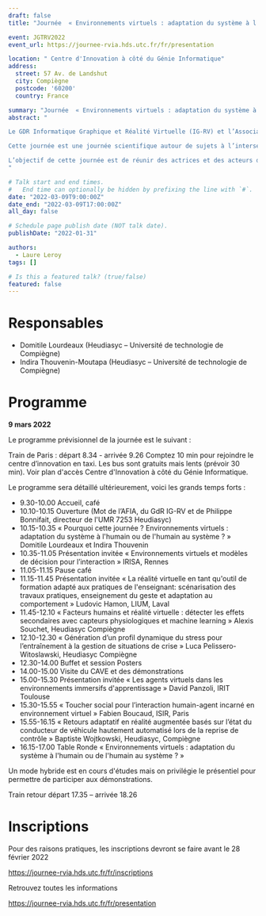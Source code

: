 ```yaml
---
draft: false  
title: "Journée  « Environnements virtuels : adaptation du système à l'humain ou de l'humain au système ? » "

event: JGTRV2022
event_url: https://journee-rvia.hds.utc.fr/fr/presentation

location: " Centre d'Innovation à côté du Génie Informatique"
address:
  street: 57 Av. de Landshut
  city: Compiègne
  postcode: '60200'
  country: France

summary: "Journée  « Environnements virtuels : adaptation du système à l'humain ou de l'humain au système ? »"
abstract: "

Le GDR Informatique Graphique et Réalité Virtuelle (IG-RV) et l’Association Française d’Intelligence Artificielle (AFIA) au travers de son Collège Interaction avec l’Humain (IAH), organisent une journée commune sur le thème « Environnements virtuels : adaptation du système à l'humain ou de l'humain au système ? » le 9 mars 2022 à l’Université de technologie de Compiègne (UTC), avec le soutien du laboratoire Heudiasyc.

Cette journée est une journée scientifique autour de sujets à l’intersection des deux domaines de recherche que sont l’ Intelligence Artificielle (IA) et la Réalité Virtuelle (RV), mettant en évidence des liens possibles entre les deux disciplines.  

L’objectif de cette journée est de réunir des actrices et des acteurs du domaine, afin d’aborder des questions scientifiques, technologiques, ou des questions portant sur les facteurs humains et les usages. Les participants seront issus aussi bien du monde académique que du monde industriel, permettant de confronter différentes approches et différents domaines d’application. Le format de cette journée offre un contexte opportun pour mettre en commun les expériences et réflexions sur les approches actuelles, sur les challenges et les perspectives de recherche, au travers de présentations invitées, de démonstrations et de contributions directes.
"

# Talk start and end times.
#   End time can optionally be hidden by prefixing the line with `#`.
date: "2022-03-09T9:00:00Z"
date_end: "2022-03-09T17:00:00Z"
all_day: false

# Schedule page publish date (NOT talk date).
publishDate: "2022-01-31"

authors:
  - Laure Leroy
tags: []

# Is this a featured talk? (true/false)
featured: false
---
```


# Responsables

- Domitile Lourdeaux (Heudiasyc – Université de technologie de Compiègne)
- Indira Thouvenin-Moutapa (Heudiasyc – Université de technologie de Compiègne)


# Programme

**9 mars 2022**

Le programme prévisionnel de la journée est le suivant :

Train de Paris : départ 8.34 - arrivée 9.26 Comptez 10 min pour rejoindre le centre d’innovation en taxi. Les bus sont gratuits mais lents (prévoir 30 min). Voir plan d'accès Centre d'Innovation à côté du Génie Informatique.

Le programme sera détaillé ultérieurement, voici les grands temps forts :

- 9.30-10.00 Accueil, café
- 10.10-10.15 Ouverture (Mot de l’AFIA, du GdR IG-RV et de Philippe Bonnifait, directeur de l'UMR 7253 Heudiasyc)
- 10.15-10.35 « Pourquoi cette journée ? Environnements virtuels : adaptation du système à l'humain ou de l'humain au système ? » Domitile Lourdeaux et Indira Thouvenin
- 10.35-11.05 Présentation invitée « Environnements virtuels et modèles de décision pour l’interaction » IRISA, Rennes
- 11.05-11.15 Pause café
- 11.15-11.45 Présentation invitée « La réalité virtuelle en tant qu'outil de formation adapté aux pratiques de l'enseignant: scénarisation des travaux pratiques, enseignement du geste et adaptation au comportement » Ludovic Hamon, LIUM, Laval
- 11.45-12.10 « Facteurs humains et réalité virtuelle : détecter les effets secondaires avec capteurs physiologiques et machine learning » Alexis Souchet, Heudiasyc Compiègne
- 12.10-12.30 « Génération d’un profil dynamique du stress pour l’entraînement à la gestion de situations de crise » Luca Pelissero-Witoslawski, Heudiasyc Compiègne
- 12.30-14.00 Buffet et session Posters
- 14.00-15.00 Visite du CAVE et des démonstrations
- 15.00-15.30 Présentation invitée « Les agents virtuels dans les environnements immersifs d'apprentissage » David Panzoli, IRIT Toulouse
- 15.30-15.55 « Toucher social pour l’interaction humain-agent incarné en environnement virtuel » Fabien Boucaud, ISIR, Paris
- 15.55-16.15 « Retours adaptatif en réalité augmentée basés sur l’état du conducteur de véhicule hautement automatisé lors de la reprise de contrôle » Baptiste Wojtkowski, Heudiasyc, Compiègne
- 16.15-17.00 Table Ronde « Environnements virtuels : adaptation du système à l'humain ou de l'humain au système ? »

Un mode hybride est en cours d'études mais on privilégie le présentiel pour permettre de participer aux démonstrations.

Train retour départ 17.35 – arrivée 18.26



# Inscriptions

Pour des raisons pratiques, les inscriptions devront se faire avant le 28 février 2022

https://journee-rvia.hds.utc.fr/fr/inscriptions

Retrouvez toutes les informations

https://journee-rvia.hds.utc.fr/fr/presentation
